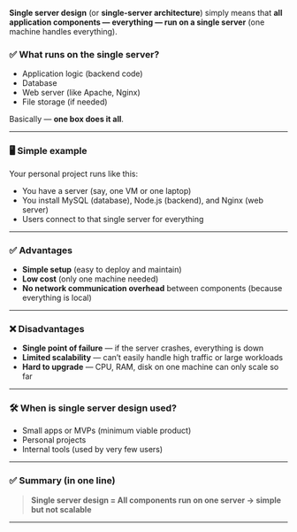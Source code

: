 **Single server design** (or **single-server architecture**) simply means that **all application components — everything — run on a single server** (one machine handles everything).

### ✅ **What runs on the single server?**

* Application logic (backend code)
* Database
* Web server (like Apache, Nginx)
* File storage (if needed)

Basically — **one box does it all**.

---

### 🖥️ **Simple example**

Your personal project runs like this:

* You have a server (say, one VM or one laptop)
* You install MySQL (database), Node.js (backend), and Nginx (web server)
* Users connect to that single server for everything

---

### ✅ **Advantages**

* **Simple setup** (easy to deploy and maintain)
* **Low cost** (only one machine needed)
* **No network communication overhead** between components (because everything is local)

---

### ❌ **Disadvantages**

* **Single point of failure** — if the server crashes, everything is down
* **Limited scalability** — can’t easily handle high traffic or large workloads
* **Hard to upgrade** — CPU, RAM, disk on one machine can only scale so far

---

### 🛠️ **When is single server design used?**

* Small apps or MVPs (minimum viable product)
* Personal projects
* Internal tools (used by very few users)

---

### ✅ **Summary (in one line)**

> **Single server design = All components run on one server → simple but not scalable**

---
